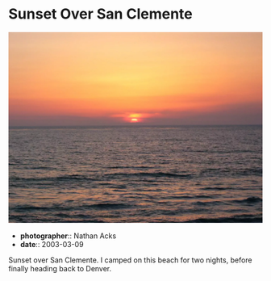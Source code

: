 # Sunset Over San Clemente

![Sunset over the Pacific Ocean](assets/2003-03-09-sunset-over-san-clemente.webp)

* **photographer**:: Nathan Acks  
* **date**:: 2003-03-09

Sunset over San Clemente. I camped on this beach for two nights, before finally heading back to Denver.
